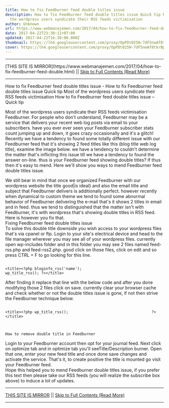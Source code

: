 ```yaml
---
title: How to fix Feedburner feed double titles issue
description: How to fix Feedburner feed double titles issue Quick tip Most of
  the wordpress users syndicate their RSS feeds victimisation
author: Unknown
url: https://www.webmanajemen.com/2017/04/how-to-fix-feedburner-feed-double.html
date: 2017-04-22T23:30:11+07:00
updated: 2017-04-22T16:30:00.000Z
thumbnail: https://lh4.googleusercontent.com/proxy/OpPDt025N-7dF5nwAf8tkrBp0OX9NtsuZ7n-yatXnVPGYd4zDaTeUaUFavXyJVHQ7SbiPaDDZjg0ofk6nIcZZluTC6pVI3VDJgB6oW7oiu7OqdvER9xoLOfs57kodu4115sRRnrJGnOia-e_ugI_aUU
cover: https://lh4.googleusercontent.com/proxy/OpPDt025N-7dF5nwAf8tkrBp0OX9NtsuZ7n-yatXnVPGYd4zDaTeUaUFavXyJVHQ7SbiPaDDZjg0ofk6nIcZZluTC6pVI3VDJgB6oW7oiu7OqdvER9xoLOfs57kodu4115sRRnrJGnOia-e_ugI_aUU
---
```


<hr/> [THIS SITE IS MIRROR](https://www.webmanajemen.com/2017/04/how-to-fix-feedburner-feed-double.html) || <a href="https://www.webmanajemen.com/2017/04/how-to-fix-feedburner-feed-double.html" rel="follow" class="button" id="read-more">Skip to Full Contents (Read More)</a> <hr/> How to fix Feedburner feed double titles issue - How to fix Feedburner feed double titles issue Quick tip Most of the wordpress users syndicate their RSS feeds victimisation How to fix Feedburner feed double titles issue – Quick tip
            

Most of the wordpress users syndicate their RSS feeds victimisation         Feedburner. For people who don't understand, Feedburner may be a         service that delivers your recent web log posts via email to your         subscribers. have you ever ever seen your Feedburner subscriber stats         count jumping up and down, it goes crazy occasionally and it's a         glitch! Recently we have a tendency to found some totally different         issue with our Feedburner feed that it's showing 2 feed titles like         this (blog title web log title), examine the image below. we have a         tendency to couldn't determine the matter that's inflicting this issue         till we have a tendency to found the answer on-line. thus is your         Feedburner feed showing double titles? If thus then it's easy to mend.         Here we'll show you ways to mend Feedburner feed double titles issue.     
    
We still bear in mind that once we organized Feedburner with our         wordpress website the title good|is ideal} and also the email title and         subject that Feedburner delivers is additionally perfect. however         recently when dynamical to custom theme we tend to found some abnormal         behavior of Feedburner delivering the e-mail that's it shows 2 titles         in email and in feed. thus we tend to distinguished that the matter         isn't with Feedburner, it's with wordpress that's showing double titles         in RSS feed. Here is however you fix that.     
        Fixing Feedburner feed double titles issue     
To solve this double title downside you wish access to your wordpress         files that's via cpanel or ftp. Login to your site's electrical device         and head to the file manager wherever you may see all of your wordpress         files. currently open wp-includes folder and in this folder you may see         2 files named feed-rss.php and feed-rss2.php. good click on those         files, click on edit and so press CTRL + F to go looking for this line.     



                
                                                                                                                 <title><?php bloginfo_rss('name');                                     wp_title_rss(); ?></title>                                                             

                    
            


After finding it replace that line with the below code and after you         done modifying those 2 files click on save. currently clear your         browser cache and check whether or not the double titles issue is gone,         if not then strive the Feedburner technique below.     



                
                                                                                                                 <title><?php wp_title_rss();                                     ?></title>                                                                                 
            


    How to remove double title in Feedburner
    
Login to your Feedburner account then opt for your journal feed. Next         click on optimize tab and in optimize tab you'll seeTitle/Description         burner. Open that one, enter your new feed title and once done save         changes and activate the service. That's it, to create positive the         title is mounted go visit your Feedburner feed.     
Hope this helped you to mend Feedburner double titles issue, if you         prefer this text then please take our RSS feeds (you will realize the         subscribe box above) to induce a lot of updates. <hr/> [THIS SITE IS MIRROR](https://www.webmanajemen.com/2017/04/how-to-fix-feedburner-feed-double.html) || <a href="https://www.webmanajemen.com/2017/04/how-to-fix-feedburner-feed-double.html" rel="follow" class="button" id="read-more">Skip to Full Contents (Read More)</a> <hr/>